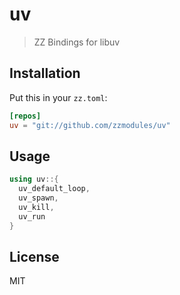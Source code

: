 uv
==

> ZZ Bindings for libuv

## Installation

Put this in your `zz.toml`:

```toml
[repos]
uv = "git://github.com/zzmodules/uv"
```

## Usage

```c++
using uv::{
  uv_default_loop,
  uv_spawn,
  uv_kill,
  uv_run
}
```

## License

MIT
